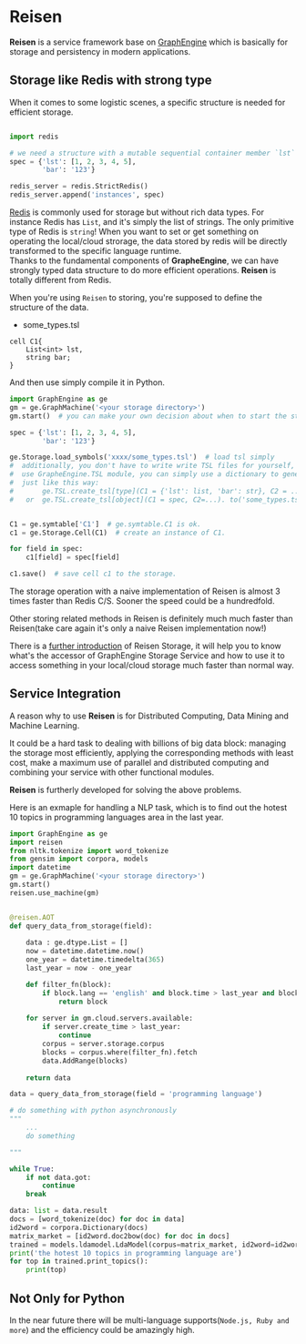 
# Reisen

**Reisen** is a service framework base on [GraphEngine](https://github.com/Microsoft/GraphEngine) which is basically for
 storage and persistency in modern applications.  

## Storage like Redis with strong type

When it comes to some logistic scenes, a specific structure is needed for efficient storage.

```python

import redis

# we need a structure with a mutable sequential container member `lst` and
spec = {'lst': [1, 2, 3, 4, 5],
        'bar': '123'}

redis_server = redis.StrictRedis()
redis_server.append('instances', spec)
```

[Redis](https://redis.io/topics/data-types) is commonly used for storage but without rich data types. For instance Redis has `List`, and it's simply the list of strings. The only primitive type of Redis is `string`! When you want to set or get something on operating the local/cloud strorage, the data stored by redis will be directly transformed to the specific language runtime.  
Thanks to the fundamental components of **GrapheEngine**, we can have strongly typed data structure to do more efficient operations. **Reisen** is totally different from Redis. 

When you're using `Reisen` to storing, you're supposed to define the structure of the data.

- some_types.tsl

```TSL
cell C1{
    List<int> lst,
    string bar;
}
```
And then use simply compile it in Python.

```python
import GraphEngine as ge
gm = ge.GraphMachine('<your storage directory>')
gm.start()  # you can make your own decision about when to start the storage service.

spec = {'lst': [1, 2, 3, 4, 5],
        'bar': '123'}

ge.Storage.load_symbols('xxxx/some_types.tsl')  # load tsl simply
#  additionally, you don't have to write write TSL files for yourself, it's welcome to
#  use GrapheEngine.TSL module, you can simply use a dictionary to generate a cell type,
#  just like this way:
#       ge.TSL.create_tsl[type](C1 = {'lst': list, 'bar': str}, C2 = ...). to('some_types.tsl')
#   or  ge.TSL.create_tsl[object](C1 = spec, C2=...). to('some_types.tsl')


C1 = ge.symtable['C1']  # ge.symtable.C1 is ok.
c1 = ge.Storage.Cell(C1)  # create an instance of C1.

for field in spec:
    c1[field] = spec[field]

c1.save()  # save cell c1 to the storage.
```

The storage operation with a naive implementation of Reisen is almost 3 times faster than Redis C/S. Sooner the speed could be a hundredfold.  

Other storing related methods in Reisen is definitely much much faster than Reisen(take care again it's only a naive Reisen implementation now!)

There is a [further introduction](./notavailablenow) of Reisen Storage, it will help you to know what's the accessor of GraphEngine Storage Service and how to use it to access something in your local/cloud storage much faster than normal way.  


## Service Integration

A reason why to use **Reisen** is for Distributed Computing, Data Mining and Machine Learning.  

It could be a hard task to dealing with billions of big data block: managing the storage most efficiently, applying the corresponding methods with least cost, make a maximum use of parallel and distributed computing and combining your service with other functional modules.

**Reisen** is furtherly developed for solving the above problems.

Here is an exmaple for handling a NLP task, which is to find out the hotest 10 topics in programming languages area in the last year.

```python
import GraphEngine as ge
import reisen
from nltk.tokenize import word_tokenize
from gensim import corpora, models
import datetime
gm = ge.GraphMachine('<your storage directory>')
gm.start()
reisen.use_machine(gm)


@reisen.AOT
def query_data_from_storage(field):
    
    data : ge.dtype.List = []
    now = datetime.datetime.now()
    one_year = datetime.timedelta(365)
    last_year = now - one_year

    def filter_fn(block):
        if block.lang == 'english' and block.time > last_year and block.tag.like(field):
            return block
        
    for server in gm.cloud.servers.available:
        if server.create_time > last_year:
            continue
        corpus = server.storage.corpus
        blocks = corpus.where(filter_fn).fetch
        data.AddRange(blocks)
    
    return data

data = query_data_from_storage(field = 'programming language')

# do something with python asynchronously
"""
    ...
    do something

"""

while True:
    if not data.got:
        continue
    break

data: list = data.result
docs = [word_tokenize(doc) for doc in data]
id2word = corpora.Dictionary(docs)
matrix_market = [id2word.doc2bow(doc) for doc in docs]
trained = models.ldamodel.LdaModel(corpus=matrix_market, id2word=id2word, num_topics=10)
print('the hotest 10 topics in programming language are')
for top in trained.print_topics():
    print(top)

```



## Not Only for Python

In the near future there will be multi-language supports(`Node.js, Ruby and more`) and the efficiency could be amazingly high.




